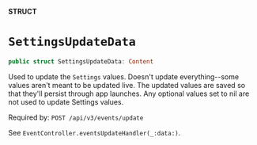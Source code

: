 **STRUCT**

# `SettingsUpdateData`

```swift
public struct SettingsUpdateData: Content
```

Used to update the `Settings` values. Doesn't update everything--some values aren't meant to be updated live. The updated values are saved so
that they'll persist through app launches. Any optional values set to nil are not used to update Settings values.

Required by: `POST /api/v3/events/update`

See `EventController.eventsUpdateHandler(_:data:)`.
